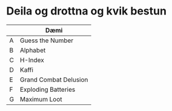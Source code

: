 # Deila og drottna og kvik bestun

|  | Dæmi |
| ----------- | ----------- |
| A | Guess the Number	 |
| B | Alphabet |
| C | H-Index		 |
| D | Kaffi |
| E | Grand Combat Delusion |
| F | Exploding Batteries |
| G | Maximum Loot |